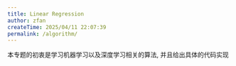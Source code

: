 ```yaml
---
title: Linear Regression
author: zfan
createTime: 2025/04/11 22:07:39
permalink: /algorithm/
---
```


本专题的初衷是学习机器学习以及深度学习相关的算法, 并且给出具体的代码实现
